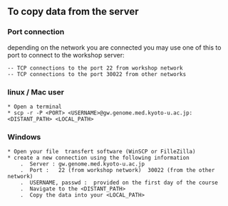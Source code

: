 ## To copy data from the server

### Port connection
depending on the network you are connected you may use one of this to port to connect to the workshop server:

    -- TCP connections to the port 22 from workshop network
    -- TCP connections to the port 30022 from other networks

### linux / Mac user
 
    * Open a terminal
    * scp -r -P <PORT> <USERNAME>@gw.genome.med.kyoto-u.ac.jp:<DISTANT_PATH> <LOCAL_PATH>

### Windows

    * Open your file  transfert software (WinSCP or FilleZilla)
    * create a new connection using the following information
        .  Server : gw.genome.med.kyoto-u.ac.jp
        .  Port :   22 (from workshop network)  30022 (from the other network)
        .  USERNAME, passwd :  provided on the first day of the course
        .  Navigate to the <DISTANT_PATH>
        .  Copy the data into your <LOCAL_PATH>

